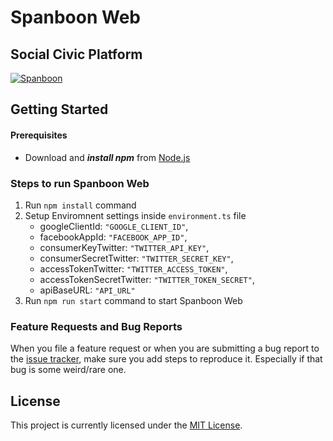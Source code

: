 # Spanboon Web
## Social Civic Platform
[![Spanboon](https://spanboon.com/assets/img/logo/logo.svg)](https://github.com/kaogeek/spanboon)

## **Getting Started**
#### Prerequisites
- Download and ***install npm*** from [Node.js](https://nodejs.org/en/download)

### Steps to run Spanboon Web

1. Run `npm install` command
2. Setup Enviromnent settings inside `environment.ts` file
    - googleClientId: `"GOOGLE_CLIENT_ID"`,
    - facebookAppId: `"FACEBOOK_APP_ID"`,
    - consumerKeyTwitter: `"TWITTER_API_KEY"`,
    - consumerSecretTwitter: `"TWITTER_SECRET_KEY"`,
    - accessTokenTwitter: `"TWITTER_ACCESS_TOKEN"`,
    - accessTokenSecretTwitter: `"TWITTER_TOKEN_SECRET"`,
    - apiBaseURL: `"API_URL"`
4. Run `npm run start` command to start Spanboon Web


### Feature Requests and Bug Reports
When you file a feature request or when you are submitting a bug report to the [issue tracker](https://github.com/kaogeek/spanboon/issues), make sure you add steps to reproduce it. Especially if that bug is some weird/rare one.

## License
This project is currently licensed under the [MIT License](https://github.com/kaogeek/spanboon/blob/main/LICENSE).
